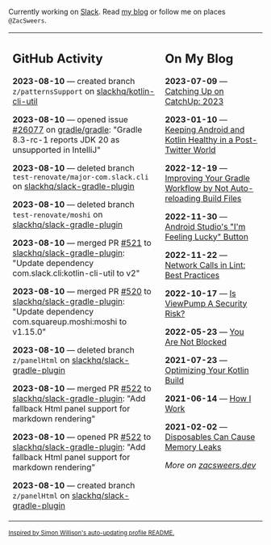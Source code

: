 Currently working on [Slack](https://slack.com/). Read [my blog](https://zacsweers.dev/) or follow me on places `@ZacSweers`.

<table><tr><td valign="top" width="60%">

## GitHub Activity
<!-- githubActivity starts -->
**2023-08-10** — created branch `z/patternsSupport` on [slackhq/kotlin-cli-util](https://github.com/slackhq/kotlin-cli-util)

**2023-08-10** — opened issue [#26077](https://github.com/gradle/gradle/issues/26077) on [gradle/gradle](https://github.com/gradle/gradle): "Gradle 8.3-rc-1 reports JDK 20 as unsupported in IntelliJ"

**2023-08-10** — deleted branch `test-renovate/major-com.slack.cli` on [slackhq/slack-gradle-plugin](https://github.com/slackhq/slack-gradle-plugin)

**2023-08-10** — deleted branch `test-renovate/moshi` on [slackhq/slack-gradle-plugin](https://github.com/slackhq/slack-gradle-plugin)

**2023-08-10** — merged PR [#521](https://github.com/slackhq/slack-gradle-plugin/pull/521) to [slackhq/slack-gradle-plugin](https://github.com/slackhq/slack-gradle-plugin): "Update dependency com.slack.cli:kotlin-cli-util to v2"

**2023-08-10** — merged PR [#520](https://github.com/slackhq/slack-gradle-plugin/pull/520) to [slackhq/slack-gradle-plugin](https://github.com/slackhq/slack-gradle-plugin): "Update dependency com.squareup.moshi:moshi to v1.15.0"

**2023-08-10** — deleted branch `z/panelHtml` on [slackhq/slack-gradle-plugin](https://github.com/slackhq/slack-gradle-plugin)

**2023-08-10** — merged PR [#522](https://github.com/slackhq/slack-gradle-plugin/pull/522) to [slackhq/slack-gradle-plugin](https://github.com/slackhq/slack-gradle-plugin): "Add fallback Html panel support for markdown rendering"

**2023-08-10** — opened PR [#522](https://github.com/slackhq/slack-gradle-plugin/pull/522) to [slackhq/slack-gradle-plugin](https://github.com/slackhq/slack-gradle-plugin): "Add fallback Html panel support for markdown rendering"

**2023-08-10** — created branch `z/panelHtml` on [slackhq/slack-gradle-plugin](https://github.com/slackhq/slack-gradle-plugin)
<!-- githubActivity ends -->
</td><td valign="top" width="40%">

## On My Blog
<!-- blog starts -->
**2023-07-09** — [Catching Up on CatchUp: 2023](https://www.zacsweers.dev/catching-up-on-catchup-2023/)

**2023-01-10** — [Keeping Android and Kotlin Healthy in a Post-Twitter World](https://www.zacsweers.dev/keeping-android-healthy/)

**2022-12-19** — [Improving Your Gradle Workflow by Not Auto-reloading Build Files](https://www.zacsweers.dev/improving-your-workflow-by-not-auto-reloading-build-files/)

**2022-11-30** — [Android Studio's "I'm Feeling Lucky" Button](https://www.zacsweers.dev/android-studios-im-feeling-lucky-button/)

**2022-11-22** — [Network Calls in Lint: Best Practices](https://www.zacsweers.dev/network-calls-in-lint-best-practices/)

**2022-10-17** — [Is ViewPump A Security Risk?](https://www.zacsweers.dev/is-viewpump-a-security-risk/)

**2022-05-23** — [You Are Not Blocked](https://www.zacsweers.dev/you-are-not-blocked/)

**2021-07-23** — [Optimizing Your Kotlin Build](https://www.zacsweers.dev/optimizing-your-kotlin-build/)

**2021-06-14** — [How I Work](https://www.zacsweers.dev/how-i-work/)

**2021-02-02** — [Disposables Can Cause Memory Leaks](https://www.zacsweers.dev/disposables-can-cause-memory-leaks/)
<!-- blog ends -->
_More on [zacsweers.dev](https://zacsweers.dev/)_
</td></tr></table>

<sub><a href="https://simonwillison.net/2020/Jul/10/self-updating-profile-readme/">Inspired by Simon Willison's auto-updating profile README.</a></sub>